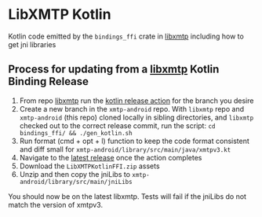 # LibXMTP Kotlin

Kotlin code emitted by the `bindings_ffi` crate in [libxmtp](https://github.com/xmtp/libxmtp) including how to get jni libraries

## Process for updating from a [libxmtp](https://github.com/xmtp/libxmtp) Kotlin Binding Release

1. From repo [libxmtp](https://github.com/xmtp/libxmtp) run the [kotlin release action](https://github.com/xmtp/libxmtp/actions/workflows/release-kotlin-bindings.yml) for the branch you desire 
2. Create a new branch in the `xmtp-android` repo.
   With `libxmtp` repo and `xmtp-android` (this repo) cloned locally in sibling directories, and `libxmtp` checked out to the correct release commit, run the script:
   `cd bindings_ffi/ && ./gen_kotlin.sh`
3. Run format (cmd + opt + l) function to keep the code format consistent and diff small for `xmtp-android/library/src/main/java/xmtpv3.kt`
4. Navigate to the [latest release](https://github.com/xmtp/libxmtp/releases) once the action completes
5. Download the `LibXMTPKotlinFFI.zip` assets
6. Unzip and then copy the jniLibs to `xmtp-android/library/src/main/jniLibs`

You should now be on the latest libxmtp. Tests will fail if the jniLibs do not match the version of xmtpv3.
